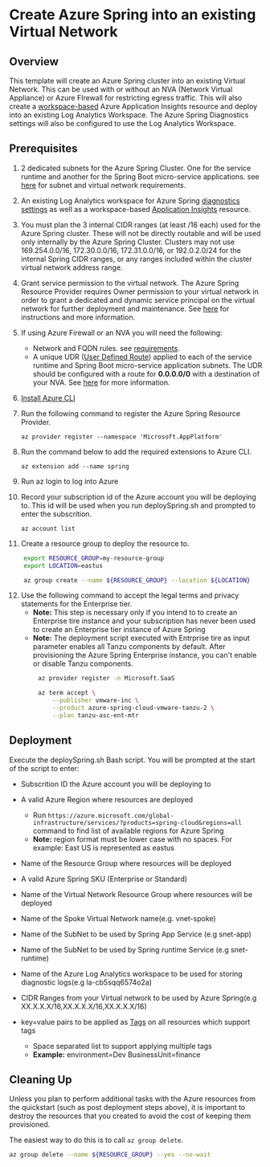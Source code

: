 # Create Azure Spring into an existing Virtual Network

## Overview

This template will create an Azure Spring cluster into an existing Virtual Network. This can be used with or without an NVA (Network Virtual Appliance) or Azure FIrewall for restricting egress traffic. This will also create a [workspace-based](https://docs.microsoft.com/en-us/azure/azure-monitor/app/create-workspace-resource) Azure Application Insights resource and deploy into an existing Log Analytics Workspace. The Azure Spring Diagnostics settings will also be configured to use the Log Analytics Workspace.

## Prerequisites

1. 2 dedicated subnets for the Azure Spring Cluster. One for the service runtime and another for the Spring Boot micro-service applications. see [here](https://docs.microsoft.com/en-us/azure/spring-cloud/how-to-deploy-in-azure-virtual-network#virtual-network-requirements) for subnet and virtual network requirements.

2. An existing Log Analytics workspace for Azure Spring [diagnostics settings](https://docs.microsoft.com/en-us/azure/spring-cloud/diagnostic-services) as well as a workspace-based [Application Insights](https://docs.microsoft.com/en-us/azure/spring-cloud/how-to-distributed-tracing) resource.

3. You must plan the 3 internal CIDR ranges (at least /16 each) used for the Azure Spring cluster. These will not be directly routable and will be used only internally by the Azure Spring Cluster. Clusters may not use 169.254.0.0/16, 172.30.0.0/16, 172.31.0.0/16, or 192.0.2.0/24 for the internal Spring CIDR ranges, or any ranges included within the cluster virtual network address range.

4. Grant service permission to the virtual network. The Azure Spring Resource Provider requires Owner permission to your virtual network in order to grant a dedicated and dynamic service principal on the virtual network for further deployment and maintenance. See [here](https://docs.microsoft.com/en-us/azure/spring-cloud/how-to-deploy-in-azure-virtual-network#grant-service-permission-to-the-virtual-network) for instructions and more information.

6.  If using Azure Firewall or an NVA you will need the following:
    * Network and FQDN rules. see [requirements](https://docs.microsoft.com/en-us/azure/spring-cloud/how-to-deploy-in-azure-virtual-network#virtual-network-requirements).
    * A unique UDR ([User Defined Route](https://docs.microsoft.com/en-us/azure/virtual-network/virtual-networks-udr-overview)) applied to each of the service runtime and Spring Boot micro-service application subnets. The UDR should be configured with a route for **0.0.0.0/0** with a destination of your NVA. See [here](https://docs.microsoft.com/en-us/azure/spring-cloud/how-to-deploy-in-azure-virtual-network#bring-your-own-route-table) for more information.

6. [Install Azure CLI](https://docs.microsoft.com/en-us/cli/azure/install-azure-cli)

7. Run the following command to register the Azure Spring Resource Provider.

    `az provider register --namespace 'Microsoft.AppPlatform'`

8. Run the command below to add the required extensions to Azure CLI.

    `az extension add --name spring`

9. Run az login to log into Azure

10. Record your subscription id of the Azure account you will be deploying to. This id will be used when you run deploySpring.sh and prompted to enter the subscrition.

    `az account list`

11. Create a resource group to deploy the resource to.

```bash
    export RESOURCE_GROUP=my-resource-group
    export LOCATION=eastus

    az group create --name ${RESOURCE_GROUP} --location ${LOCATION}
```

12. Use the following command to accept the legal terms and privacy statements for the Enterprise tier. 
    - **Note:** This step is necessary only if you intend to to create an Enterprise tire instance and your subscription has never been used to create an Enterprise tier instance of Azure Spring
    - **Note:** The deployment script executed with Entrprise tire as input parameter enables all Tanzu components by default. After provisioning the Azure Spring Enterprise instance, you can't enable or disable Tanzu components.

```bash
        az provider register -n Microsoft.SaaS

        az term accept \
            --publisher vmware-inc \
            --product azure-spring-cloud-vmware-tanzu-2 \
            --plan tanzu-asc-ent-mtr
```

## Deployment

Execute the deploySpring.sh Bash script. You will be prompted at the start of the script to enter:

 - Subscrition ID the Azure account you will be deploying to

 - A valid Azure Region where resources are deployed
     - Run `https://azure.microsoft.com/global-infrastructure/services/?products=spring-cloud&regions=all` command to find list of available regions for Azure Spring
     - **Note:** region format must be lower case with no spaces.  For example: East US is represented as eastus

 - Name of the Resource Group where resources will be deployed
 
 - A valid Azure Spring SKU (Enterprise or Standard)

 - Name of the Virtual Network Resource Group where resources will be deployed

 - Name of the Spoke Virtual Network name(e.g. vnet-spoke)

 - Name of the SubNet to be used by Spring App Service (e.g snet-app) 

 - Name of the SubNet to be used by Spring runtime Service (e.g snet-runtime) 

 - Name of the Azure Log Analytics workspace to be used for storing diagnostic logs(e.g la-cb5sqq6574o2a)

 - CIDR Ranges from your Virtual network to be used by Azure Spring(e.g XX.X.X.X/16,XX.X.X.X/16,XX.X.X.X/16)

 - key=value pairs to be applied as [Tags](https://docs.microsoft.com/en-us/azure/azure-resource-manager/management/tag-resources) on all resources which support tags
     - Space separated list to support applying multiple tags
     - **Example:** environment=Dev BusinessUnit=finance

## Cleaning Up

Unless you plan to perform additional tasks with the Azure resources from the quickstart (such as post deployment steps above), it is important to destroy the resources that you created to avoid the cost of keeping them provisioned.

The easiest way to do this is to call `az group delete`.

```bash
az group delete --name ${RESOURCE_GROUP} --yes --no-wait
```
